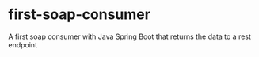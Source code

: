 # first-soap-consumer
A first soap consumer with Java Spring Boot that returns the data to a rest endpoint
